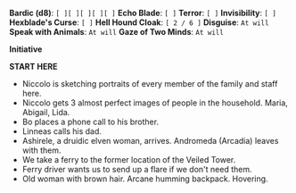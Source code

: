**Bardic (d8)**: `[ ][ ][ ][ ][ ]`
**Echo Blade**: `[ ]`
**Terror**: `[ ]`
**Invisibility**: `[ ]`
**Hexblade's Curse**: `[ ]`
**Hell Hound Cloak**: `[ 2 / 6 ]`
**Disguise**: `At will`
**Speak with Animals**: `At will`
**Gaze of Two Minds**: `At will`

**Initiative**

**START HERE**
- Niccolo is sketching portraits of every member of the family and staff here.
- Niccolo gets 3 almost perfect images of people in the household. Maria, Abigail, Lida.
- Bo places a phone call to his brother.
- Linneas calls his dad.
- Ashirele, a druidic elven woman, arrives. Andromeda (Arcadia) leaves with them.
- We take a ferry to the former location of the Veiled Tower.
- Ferry driver wants us to send up a flare if we don't need them.
- Old woman with brown hair. Arcane humming backpack. Hovering.